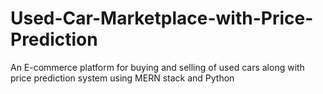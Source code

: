 # Used-Car-Marketplace-with-Price-Prediction
An E-commerce platform for buying and selling of used cars along with price prediction system using MERN stack and Python
